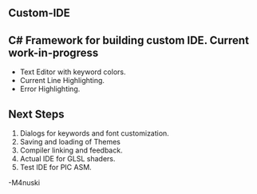 Custom-IDE
----------
C# Framework for building custom IDE.
Current work-in-progress
--------
* Text Editor with keyword colors.
* Current Line Highlighting.
* Error Highlighting.

Next Steps
-----------
1. Dialogs for keywords and font customization.
2. Saving and loading of Themes
2. Compiler linking and feedback.
3. Actual IDE for GLSL shaders.
4. Test IDE for PIC ASM.

-M4nuski
